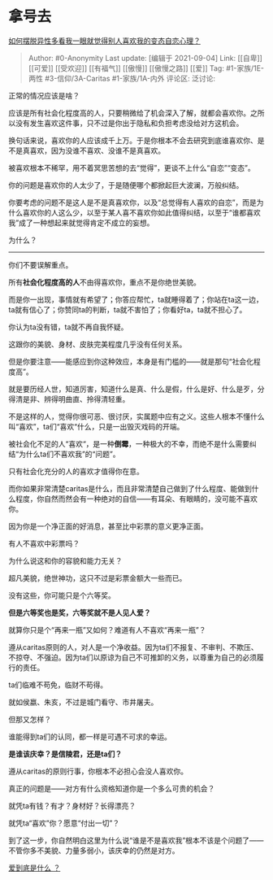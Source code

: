 # 拿号去
[如何摆脱异性多看我一眼就觉得别人喜欢我的变态自恋心理？](https://www.zhihu.com/question/59599415/answer/2100916481)

> Author: #0-Anonymity
> Last update: [编辑于 2021-09-04]
> Link: [[自卑]] [[可爱]] [[受欢迎]] [[有福气]] [[傲慢]] [[傲慢之路]] [[爱]]
> Tag: #1-家族/1E-两性 #3-信仰/3A-Caritas #1-家族/1A-内外
> 评论区:
> 泛讨论:

正常的情况应该是啥？

应该是所有社会化程度高的人，只要稍微给了机会深入了解，就都会喜欢你。之所以没有发生喜欢这件事，只不过是你出于隐私和负担考虑没给对方这机会。

换句话来说，喜欢你的人应该成千上万。于是你根本不会去研究到底谁喜欢你、是不是真喜欢，因为没谁不喜欢、没谁不是真喜欢。

被喜欢根本不稀罕，用不着冥思苦想的去“觉得”，更谈不上什么“自恋”“变态”。

你的问题是喜欢你的人太少了，于是随便哪个都掀起巨大波澜，万般纠结。

你要考虑的问题不是这人是不是真喜欢你，以及“总觉得有人喜欢的自恋”，而是为什么喜欢你的人这么少，以至于某人喜不喜欢你如此值得纠结，以至于“谁都喜欢我”成了一种想起来就觉得肯定不成立的妄想。

为什么？

---

你们不要误解重点。

所有**社会化程度高的人**不由得喜欢你，重点不是你绝世美貌。

而是你一出现，事情就有希望了；你答应帮忙，ta就睡得着了；你站在ta这一边，ta就有信心了；你赞同ta的判断，ta就不害怕了；你看好ta，ta就不担心了。

你认为ta没有错，ta就不再自我怀疑。

这跟你的美貌、身材、皮肤完美程度几乎没有任何关系。

但是你要注意——能感应到你这种效应，本身是有门槛的——就是那句“社会化程度高”。

就是要历经人世，知道厉害，知道什么是真、什么是假，什么是好、什么是歹，分得清是非、辨得明曲直、拎得清轻重。

不是这样的人，觉得你很可恶、很讨厌，实属题中应有之义。这些人根本不懂什么叫“喜欢”，ta们“喜欢“什么，只是一出毁灭戏码的开端。

被社会化不足的人“喜欢“，是一种**倒霉**，一种极大的不幸，而绝不是什么需要纠结“为什么ta们不喜欢我”的“问题”。

只有社会化充分的人的喜欢才值得你在意。

而你如果非常清楚caritas是什么，而且非常清楚自己做到了什么程度、能做到什么程度，你自然而然会有一种绝对的自信——有耳朵、有眼睛的，没可能不喜欢你。

因为你是一个净正面的好消息，甚至比中彩票的意义更净正面。

有人不喜欢中彩票吗？

为什么说这和你的容貌和能力无关？

超凡美貌，绝世神功，这只不过是彩票金额大一些而已。

没有这些，你可能只是个六等奖。

**但是六等奖也是奖，六等奖就不是人见人爱？**

就算你只是个“再来一瓶”又如何？难道有人不喜欢“再来一瓶”？

遵从caritas原则的人，对人是一个净收益。因为ta们不报复、不审判、不欺压、不掠夺、不强迫。因为ta们以原谅为自己不可推卸的义务，以尊重为自己的必须履行的责任。

ta们临难不苟免，临财不苟得。

就如侯嬴、朱亥，不过是城门看守、市井屠夫。

但那又怎样？

谁能得到ta们的认同，都一样是可遇不可求的幸运。

**是谁该庆幸？是信陵君，还是ta们？**

遵从caritas的原则行事，你根本不必担心会没人喜欢你。

真正的问题是——对方有什么资格知道你是一个多么可贵的机会？

就凭ta有钱？有才？身材好？长得漂亮？

就凭ta“喜欢”你？愿意“付出一切”？

到了这一步，你自然明白这里为什么说“谁是不是喜欢我”根本不该是个问题了——不管你多不美貌、力量多弱小，该庆幸的仍然是对方。

[爱到底是什么 ？](https://www.zhihu.com/question/444126370/answer/1743255025)

